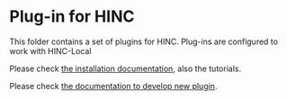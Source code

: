 # Plug-in for HINC

This folder contains a set of plugins for HINC. 
Plug-ins are configured to work with HINC-Local

Please check [the installation documentation](http://sincconcept.github.io/HINC/doc/installation.html), also the tutorials.

Please check [the documentation to develop new plugin](http://sincconcept.github.io/HINC/dev/develop-plugins.html).

